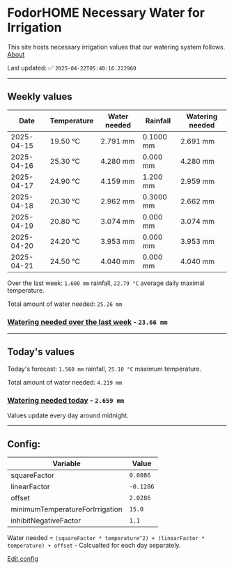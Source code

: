# FodorHOME Necessary Water for Irrigation

This site hosts necessary irrigation values that our watering system follows. [About](https://github.com/redyau/irrigation)

Last updated: ✅ `2025-04-22T05:40:16.222960`

---

## Weekly values

| Date | Temperature | Water needed | Rainfall | Watering needed |
|-----|-----|-----|-----|-----|
| 2025-04-15 | 19.50 °C | 2.791 mm | 0.1000 mm | 2.691 mm |
| 2025-04-16 | 25.30 °C | 4.280 mm | 0.000 mm | 4.280 mm |
| 2025-04-17 | 24.90 °C | 4.159 mm | 1.200 mm | 2.959 mm |
| 2025-04-18 | 20.30 °C | 2.962 mm | 0.3000 mm | 2.662 mm |
| 2025-04-19 | 20.80 °C | 3.074 mm | 0.000 mm | 3.074 mm |
| 2025-04-20 | 24.20 °C | 3.953 mm | 0.000 mm | 3.953 mm |
| 2025-04-21 | 24.50 °C | 4.040 mm | 0.000 mm | 4.040 mm |


Over the last week: `1.600 mm` rainfall, `22.79 °C` average daily maximal temperature.

Total amount of water needed: `25.26 mm`

### [Watering needed over the last week](lastweek.txt) - `23.66 mm`

---

## Today's values

Today's forecast: `1.560 mm` rainfall, `25.10 °C` maximum temperature.

Total amount of water needed: `4.219 mm`

### [Watering needed today](today.txt) - `2.659 mm`

Values update every day around midnight.

---

## Config:

| Variable | Value |
|-----|-----|
| squareFactor | `0.0086` |
| linearFactor | `-0.1286` |
| offset | `2.0286` |
| minimumTemperatureForIrrigation | `15.0` |
| inhibitNegativeFactor | `1.1` |

Water needed = `(squareFactor * temperature^2) + (linearFactor * temperature) + offset` - Calcualted for each day separately.

[Edit config](https://github.com/RedyAu/irrigation/edit/main/config.json)
